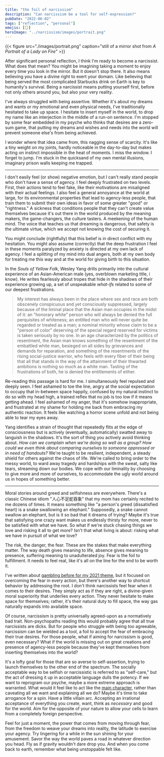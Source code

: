 ```yaml
---
title: "the foil of narcissism"
description: "Can narcissism be a tool for self-expression?"
pubDate: "2022-06-02"
tags: ["reflection", "personal"]
emojis: [🪞]
heroImage: "../narcissism/images/portrait.png"
---
```


{{< figure src="./images/portrait.png" caption="still of a mirror shot from *A Portrait of a Lady on Fire*" >}}

After significant personal reflection, I think I'm ready to become a narcissist. What does that mean? You might be imagining taking a moment to enjoy every time you look in the mirror. But it doesn't stop there. It also means believing you have a divine right to exert your domain. Like believing that being served the most complicated Starbucks drink on Earth is key to humanity's survival. Being a narcissist means putting yourself first, before not only others around you, but also your very reality.

I've always struggled with being assertive. Whether it's about my dreams and wants or my emotional and even physical needs, I've traditionally hesitated to take up space. I hesitate to insert myself in the world, to drop my name like an interjection in the middle of a run-on sentence. I'm stopped by some fear embedded in my psyche who thinks that desires are a zero-sum game, that putting my dreams and wishes and needs into the world will prevent someone else's from being achieved.

I wonder where that idea came from, this nagging sense of scarcity. It's like a tiny weight on my joints, hardly noticeable in the day-to-day but makes acting on instinct impossible in the heat of moments. I miss the window. I forget to jump. I'm stuck in the quicksand of my own mental illusions, imaginary prison walls keeping me trapped.

---

I don't easily feel (or show) negative emotion, but I can't really stand people who don't have a sense of agency. I feel deeply frustrated on two levels. First, their actions tend to feel fake, like their motivations are misaligned with their actual feelings. I also feel a general annoyance at the world at large, for its environmental properties that lead to agency-less people, that train them to submit their own ideas in favor of some greater "good" or "rightness." A sickness that conditions people that they can't create value themselves because it's out there in the world produced by the meaning makers, the game-changers, the culture tasters. A meekening of the human mind. The voice that teaches us that dreaming is dangerous, that safety is the ultimate virtue, which we accept not knowing the cost of securing it.

You might conclude (rightfully) that this belief is in direct conflict with my hesitation. You might also assume (correctly) that the deep frustration I feel in these moments paralyzed by anxiety is directed at my own lack of agency. I feel a splitting of my mind into dual angers, both at my own body for treating me this way and at the world for giving birth to this situation.

In the _Souls of Yellow Folk_, Wesley Yang drills primarily into the cultural experience of an Asian-American male (yes, overblown marketing title, i know). He writes fearlessly about tropes that hide in the shadows of their experience growing up, a set of unspeakable _what-ifs_ related to some of our deepest frustrations.

> My interest has always been in the place where sex and race are both obscenely conspicuous and yet consciously suppressed, largely because of the liminal place that the Asian man occupies in the midst of it: an "honorary white" person who will always be denied the full perquisites of whiteness; an entitled man who will never quite be regarded or treated as a man; a nominal minority whose claim to be a "person of color" deserving of the special regard reserved for victims is taken seriously by no one. In an age characterized by the politics of resentment, the Asian man knows something of the resentment of the embattled white man, besieged on all sides by grievances and demands for reparation, and something of the resentments of the rising social-justice warrior, who feels with every fiber of their being that all that stands in the way of the attainment of their thwarted ambitions is nothing so much as a white man. Tasting of the frustrations of both, he is denied the entitlements of either.

Re-reading this passage is hard for me. I simultaneously feel repulsed and deeply seen. I feel ashamed to toe the line, angry at the social expectation to occupy that in-between space happily, confused by my natural instinct to do so with my head high, a trained reflex that no job is too low if it means getting ahead. I feel ashamed of my anger, that it's somehow inappropriate, and frustrated at my shame for holding me back from embracing my authentic reaction. It feels like watching a horror scene unfold and not being able to tear my eyes away.

Yang identifies a strain of thought that repeatedly flits at the edge of consciousness but is actively (eventually, automatically) swatted away to languish in the shadows. It's the sort of thing you actively avoid thinking about. _How can we complain when we're doing so well as a group? How could we even think about comparing ourselves to someone oppressed or in need of handouts?_ We're taught to be resilient, independent, a steady shield for others against the chaos of life. We're called to bring order to the messy world, to ward away tragedy and hardships with the sweat, salty like tears, streaming down our bodies. We cope with our liminality by choosing to give more and more of ourselves, to accommodate the ugly world around us in hopes of something better.

---

Moral stories around greed and selfishness are everywhere. There's a classic Chinese idiom "人心不足蛇吞象" that my mom has certainly recited to me dozens of times. It means something like "a person's greed (dissatisfied heart) is a snake swallowing an elephant." Supposedly, a snake cannot swallow an elephant, but is it so bad that it dreams of trying? Maybe it's true that satisfying one crazy want makes us endlessly thirsty for more, never to be satisfied with what we have. So what if we're stuck chasing things we love and risking it all to get more? Isn't that what living is about: risking what we have in pursuit of what we love?

The risk, the danger, the fear. These are the stakes that make everything matter. The way death gives meaning to life, absence gives meaning to presence, suffering meaning to unadulterated joy. Fear is the foil to fulfillment. It needs to feel real, like it's all on the line for the end to be worth it.

I've written about [gambling before for my 2021 theme](https://www.spencerchang.me/posts/gambling/), but it focused on overcoming the fear in every action, but there's another way to shortcut behavior by addressing the root. I don't think narcissists feel fear when it comes to their desires. They simply act as if they are right, a divine-given moral superiority that underlies every action. They never hesitate to make space for themselves; rather, it's their natural duty to fill space, the way gas naturally expands into available space.

Of course, narcissism is pretty universally agreed-upon as a normatively bad trait. Non-psychopaths reading this would probably agree that all true narcissists are dicks. But for people who struggle with being _too_ agreeable, narcissism can be wielded as a tool, a foil to accept the fear of embracing their true desires. For those people, what if aiming for narcissism is good, even necessary? What if the world is missing out on great creations and presence of agency-less people because they've kept themselves from inserting themselves into the world?

It's a lofty goal for those that are so averse to self-assertion, trying to launch themselves to the other end of the spectrum. The socially acceptable way to be selfish or narcissistic is referred to as "self-care," but the act of dressing it up in acceptable language dulls the potency. If we want to reprogram our psyche, maybe a more extreme approach is warranted. What would it feel like to act like the [main character](https://www.newyorker.com/culture/infinite-scroll/we-all-have-main-character-energy-now), rather than caveating all we want and explaining all we do? Maybe it's time to take arrogance for a spin. Have a little villain arc. Accepting an irrational acceptance of everything you create, want, think as _necessary_ and good for the world. Aim for the opposite of your nature to allow your cells to learn from a completely foreign perspective.

Feel for just a moment, the power that comes from moving through fear, from the freedom to weave your dreams into reality, the latitude to exercise your agency. Try lingering for a while in the sun shining for your amusement. Savor the way the world paves a road in whatever direction you head. Fly as if gravity wouldn't dare drop you. And when you come back to earth, remember what being unstoppable felt like.

